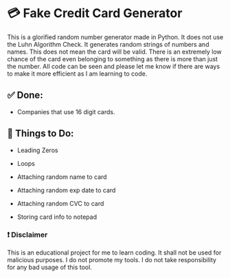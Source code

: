 # 💳 Fake Credit Card Generator
This is a glorified random number generator made in Python. It does not use the Luhn Algorithm Check. It generates random strings of numbers and names. This does not mean the card will be valid. There is an extremely low chance of the card even belonging to something as there is more than just the number. All code can be seen and please let me know if there are ways to make it more efficient as I am learning to code.

## ✅ **Done:**
- Companies that use 16 digit cards.

## 👀 **Things to Do:**
- Leading Zeros

- Loops

- Attaching random name to card

- Attaching random exp date to card

- Attaching random CVC to card

- Storing card info to notepad


### ❗ **Disclaimer**
This is an educational project for me to learn coding. It shall not be used for malicious purposes. I do not promote my tools. I do not take responsibility for any bad usage of this tool.
